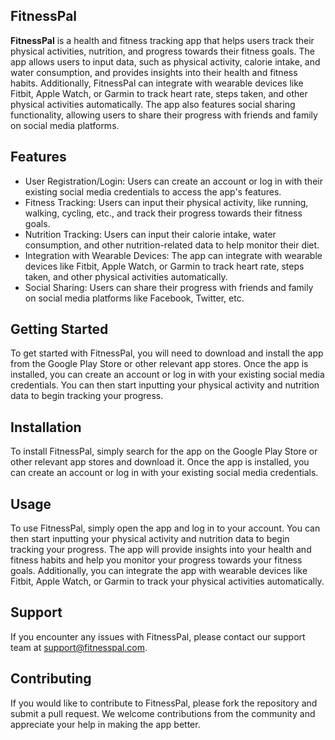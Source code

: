## FitnessPal
**FitnessPal**  is a health and fitness tracking app that helps users track their physical activities, nutrition, and progress towards their fitness goals. The app allows users to input data, such as physical activity, calorie intake, and water consumption, and provides insights into their health and fitness habits. Additionally, FitnessPal can integrate with wearable devices like Fitbit, Apple Watch, or Garmin to track heart rate, steps taken, and other physical activities automatically. The app also features social sharing functionality, allowing users to share their progress with friends and family on social media platforms.


## Features
- User Registration/Login: Users can create an account or log in with their existing social media credentials to access the app's features.
- Fitness Tracking: Users can input their physical activity, like running, walking, cycling, etc., and track their progress towards their fitness goals.
- Nutrition Tracking: Users can input their calorie intake, water consumption, and other nutrition-related data to help monitor their diet.
- Integration with Wearable Devices: The app can integrate with wearable devices like Fitbit, Apple Watch, or Garmin to track heart rate, steps taken, and other physical activities automatically.
- Social Sharing: Users can share their progress with friends and family on social media platforms like Facebook, Twitter, etc.


## Getting Started
To get started with FitnessPal, you will need to download and install the app from the Google Play Store or other relevant app stores. Once the app is installed, you can create an account or log in with your existing social media credentials. You can then start inputting your physical activity and nutrition data to begin tracking your progress.

## Installation
To install FitnessPal, simply search for the app on the Google Play Store or other relevant app stores and download it. Once the app is installed, you can create an account or log in with your existing social media credentials.

## Usage
To use FitnessPal, simply open the app and log in to your account. You can then start inputting your physical activity and nutrition data to begin tracking your progress. The app will provide insights into your health and fitness habits and help you monitor your progress towards your fitness goals. Additionally, you can integrate the app with wearable devices like Fitbit, Apple Watch, or Garmin to track your physical activities automatically.

## Support
If you encounter any issues with FitnessPal, please contact our support team at support@fitnesspal.com.

## Contributing
If you would like to contribute to FitnessPal, please fork the repository and submit a pull request. We welcome contributions from the community and appreciate your help in making the app better.
